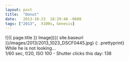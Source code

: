 ```yaml
---
layout: post
title:  "Donut"
date:   2013-10-23  18:29:48 -0600
tags: ["2013",  X100s, Genesis]
---
```

![{{ page.title }} Image]({{ site.baseurl }}/images/2013/2013_1023_DSCF0445.jpg)
{: .prettyprint}  
While he is not looking...  
1/60 sec, f/20, ISO 100 - Shutter clicks this day: 138